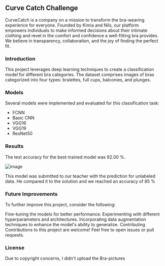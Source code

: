 ## Curve Catch Challenge
CurveCatch is a company on a mission to transform the bra-wearing experience for everyone. Founded by Kimia and Nils, our platform empowers individuals to make informed decisions about their intimate clothing and revel in the comfort and confidence a well-fitting bra provides. We believe in transparency, collaboration, and the joy of finding the perfect fit.

### Introduction
This project leverages deep learning techniques to create a classification model for different bra categories. The dataset comprises images of bras categorized into four types: bralettes, full cups, balconies, and plunges.

### Models
Several models were implemented and evaluated for this classification task:

- FCNN
- Basic CNN
- VGG16
- VGG19
- ResNet50

### Results
The test accuracy for the best-trained model was 92.00 %.

![image](https://github.com/schndr20/Projects/assets/141735182/5484db94-ab10-4cd3-8931-5fc39ea8b82b)

This model was submitted to our teacher with the prediction for unlabeled data. He compared it to the solution and we reached an accuracy of 85 %

### Future Improvements
To further improve this project, consider the following:

Fine-tuning the models for better performance.
Experimenting with different hyperparameters and architectures.
Incorporating data augmentation techniques to enhance the model's ability to generalize.
Contributing
Contributions to this project are welcome! Feel free to open issues or pull requests.

### License

Due to copyright concerns, I didn't upload the Bra-pictures 

